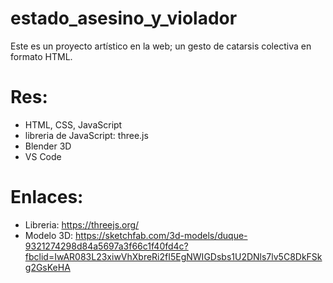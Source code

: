 # estado_asesino_y_violador
Este es un proyecto artístico en la web; un gesto de catarsis colectiva en formato HTML.

# Res:
- HTML, CSS, JavaScript
- libreria de JavaScript: three.js
- Blender 3D
- VS Code

# Enlaces:
- Libreria: https://threejs.org/
- Modelo 3D: https://sketchfab.com/3d-models/duque-9321274298d84a5697a3f66c1f40fd4c?fbclid=IwAR083L23xiwVhXbreRi2fI5EgNWIGDsbs1U2DNls7lv5C8DkFSkg2GsKeHA

